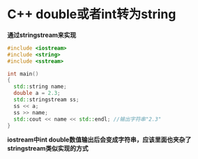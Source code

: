 # C++ double或者int转为string

**通过stringstream来实现**

```cpp
#include <iostream>
#include <string>
#include <sstream>

int main()
{
  std::string name;
  double a = 2.3;
  std::stringstream ss;
  ss << a;
  ss >> name;
  std::cout << name << std::endl; //输出字符串"2.3"
}

```

**iostream中int double数值输出后会变成字符串，应该里面也夹杂了stringstream类似实现的方式**

